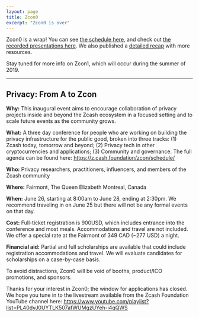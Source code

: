 ```yaml
---
layout: page
title: Zcon0
excerpt: "Zcon0 is over"
---
```


Zcon0 is a wrap! You can see [the schedule here](/zcon/schedule), and check out [the recorded presentations here](https://www.youtube.com/playlist?list=PL40dyJ0UYTLK507afWUMgzUYeh-i4qQWS). We also published a [detailed recap](https://z.cash.foundation//blog/zcon0-recap/) with more resources.

Stay tuned for more info on Zcon1, which will occur during the summer of 2019.

-----

## Privacy: From A to Zcon

**Why:** This inaugural event aims to encourage collaboration of privacy projects inside and beyond the Zcash ecosystem in a focused setting and to scale future events as the community grows.

**What:** A three day conference for people who are working on building the privacy infrastructure for the public good, broken into three tracks: (1) Zcash today, tomorrow and beyond; (2) Privacy tech in other cryptocurrencies and applications; (3) Community and governance. The full agenda can be found here: https://z.cash.foundation/zcon/schedule/

**Who:** Privacy researchers, practitioners, influencers, and members of the Zcash community

**Where:** Fairmont, The Queen Elizabeth Montreal, Canada

**When:** June 26, starting at 8:00am to June 28, ending at 2:30pm. We recommend traveling in on June 25 but there will not be any formal events on that day.

**Cost:** Full-ticket registration is 900USD, which includes entrance into the conference and most meals. Accommodations and travel are not included. We offer a special rate at the Fairmont of 349 CAD (~277 USD) a night.

**Financial aid:** Partial and full scholarships are available that could include registration accommodations and travel. We will evaluate candidates for scholarships on a case-by-case basis.

To avoid distractions, Zcon0 will be void of booths, product/ICO promotions, and sponsors.

Thanks for your interest in Zcon0; the window for applications has closed. We hope you tune in to the livestream available from the Zcash Foundation YouTube channel here: https://www.youtube.com/playlist?list=PL40dyJ0UYTLK507afWUMgzUYeh-i4qQWS
